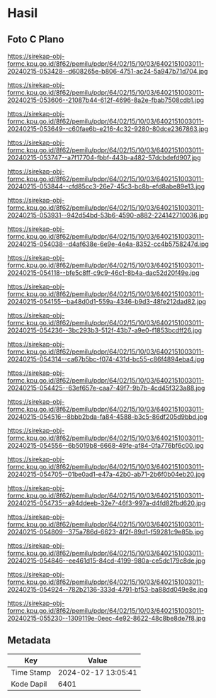# Hasil

## Foto C Plano

https://sirekap-obj-formc.kpu.go.id/8f62/pemilu/pdpr/64/02/15/10/03/6402151003011-20240215-053428--d608265e-b806-4751-ac24-5a947b71d704.jpg

https://sirekap-obj-formc.kpu.go.id/8f62/pemilu/pdpr/64/02/15/10/03/6402151003011-20240215-053606--21087b44-612f-4696-8a2e-fbab7508cdb1.jpg

https://sirekap-obj-formc.kpu.go.id/8f62/pemilu/pdpr/64/02/15/10/03/6402151003011-20240215-053649--c60fae6b-e216-4c32-9280-80dce2367863.jpg

https://sirekap-obj-formc.kpu.go.id/8f62/pemilu/pdpr/64/02/15/10/03/6402151003011-20240215-053747--a7f17704-fbbf-443b-a482-57dcbdefd907.jpg

https://sirekap-obj-formc.kpu.go.id/8f62/pemilu/pdpr/64/02/15/10/03/6402151003011-20240215-053844--cfd85cc3-26e7-45c3-bc8b-efd8abe89e13.jpg

https://sirekap-obj-formc.kpu.go.id/8f62/pemilu/pdpr/64/02/15/10/03/6402151003011-20240215-053931--942d54bd-53b6-4590-a882-224142710036.jpg

https://sirekap-obj-formc.kpu.go.id/8f62/pemilu/pdpr/64/02/15/10/03/6402151003011-20240215-054038--d4af638e-6e9e-4e4a-8352-cc4b5758247d.jpg

https://sirekap-obj-formc.kpu.go.id/8f62/pemilu/pdpr/64/02/15/10/03/6402151003011-20240215-054118--bfe5c8ff-c9c9-46c1-8b4a-dac52d20f49e.jpg

https://sirekap-obj-formc.kpu.go.id/8f62/pemilu/pdpr/64/02/15/10/03/6402151003011-20240215-054155--ba48d0d1-559a-4346-b9d3-48fe212dad82.jpg

https://sirekap-obj-formc.kpu.go.id/8f62/pemilu/pdpr/64/02/15/10/03/6402151003011-20240215-054236--3bc293b3-512f-43b7-a9e0-f1853bcdff26.jpg

https://sirekap-obj-formc.kpu.go.id/8f62/pemilu/pdpr/64/02/15/10/03/6402151003011-20240215-054314--ca67b5bc-f074-431d-bc55-c86f4894eba4.jpg

https://sirekap-obj-formc.kpu.go.id/8f62/pemilu/pdpr/64/02/15/10/03/6402151003011-20240215-054425--63ef657e-caa7-49f7-9b7b-4cd45f323a88.jpg

https://sirekap-obj-formc.kpu.go.id/8f62/pemilu/pdpr/64/02/15/10/03/6402151003011-20240215-054516--8bbb2bda-fa84-4588-b3c5-86df205d9bbd.jpg

https://sirekap-obj-formc.kpu.go.id/8f62/pemilu/pdpr/64/02/15/10/03/6402151003011-20240215-054556--6b5019b8-6668-49fe-af84-0fa776bf6c00.jpg

https://sirekap-obj-formc.kpu.go.id/8f62/pemilu/pdpr/64/02/15/10/03/6402151003011-20240215-054705--01be0ad1-e47a-42b0-ab71-2b6f0b04eb20.jpg

https://sirekap-obj-formc.kpu.go.id/8f62/pemilu/pdpr/64/02/15/10/03/6402151003011-20240215-054735--a94ddeeb-32e7-46f3-997a-d4fd82fbd620.jpg

https://sirekap-obj-formc.kpu.go.id/8f62/pemilu/pdpr/64/02/15/10/03/6402151003011-20240215-054809--375a786d-6623-4f2f-89d1-f59281c9e85b.jpg

https://sirekap-obj-formc.kpu.go.id/8f62/pemilu/pdpr/64/02/15/10/03/6402151003011-20240215-054846--ee461d15-84cd-4199-980a-ce5dc179c8de.jpg

https://sirekap-obj-formc.kpu.go.id/8f62/pemilu/pdpr/64/02/15/10/03/6402151003011-20240215-054924--782b2136-333d-4791-bf53-ba88dd049e8e.jpg

https://sirekap-obj-formc.kpu.go.id/8f62/pemilu/pdpr/64/02/15/10/03/6402151003011-20240215-055230--1309119e-0eec-4e92-8622-48c8be8de7f8.jpg


## Metadata

| Key        | Value               |
| ---------- | ------------------- |
| Time Stamp | 2024-02-17 13:05:41 |
| Kode Dapil | 6401                |



